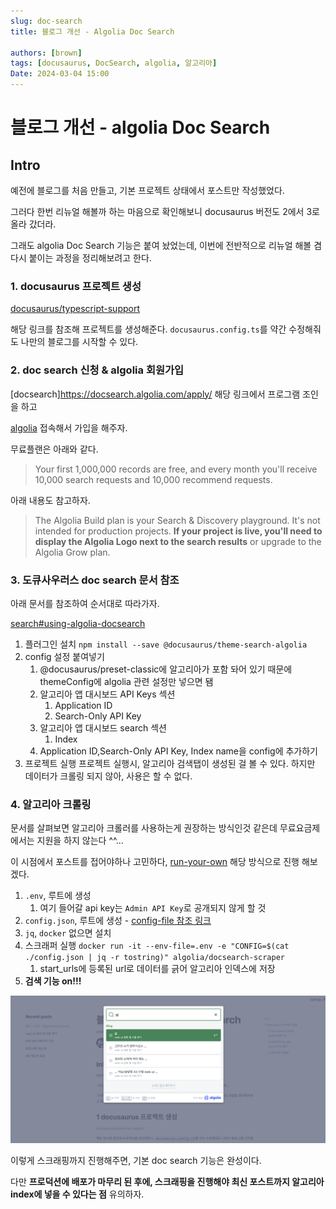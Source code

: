 ```yaml
---
slug: doc-search
title: 블로그 개선 - Algolia Doc Search

authors: [brown]
tags: [docusaurus, DocSearch, algolia, 알고리아]
Date: 2024-03-04 15:00
---
```


# 블로그 개선 - algolia Doc Search

## Intro

예전에 블로그를 처음 만들고, 기본 프로젝트 상태에서 포스트만 작성했었다.

그러다 한번 리뉴얼 해볼까 하는 마음으로 확인해보니 docusaurus 버전도 2에서 3로 올라 갔더라.

그래도 algolia Doc Search 기능은 붙여 놨었는데, 이번에 전반적으로 리뉴얼 해볼 겸 다시 붙이는 과정을 정리해보려고 한다.

<!-- truncate -->

### 1. docusaurus 프로젝트 생성

[docusaurus/typescript-support](https://docusaurus.io/docs/typescript-support)

해당 링크를 참조해 프로젝트를 생성해준다. `docusaurus.config.ts`를 약간 수정해줘도 나만의 블로그를 시작할 수 있다.

### 2. doc search 신청 & algolia 회원가입

[docsearch]https://docsearch.algolia.com/apply/ 해당 링크에서 프로그램 조인을 하고

[algolia](https://www.algolia.com/) 접속해서 가입을 해주자.

무료플랜은 아래와 같다.

> Your first 1,000,000 records are free, and every month you'll receive 10,000 search requests and 10,000 recommend requests.

아래 내용도 참고하자.

> The Algolia Build plan is your Search & Discovery playground.
> It's not intended for production projects.
> **If your project is live, you'll need to display the Algolia Logo next to the search results** or upgrade to the Algolia Grow plan.

### 3. 도큐사우러스 doc search 문서 참조

아래 문서를 참조하여 순서대로 따라가자.

[search#using-algolia-docsearch](https://docusaurus.io/docs/search#using-algolia-docsearch)

1. 플러그인 설치 `npm install --save @docusaurus/theme-search-algolia`
2. config 설정 붙여넣기
   1. @docusaurus/preset-classic에 알고리아가 포함 돠어 있기 때문에 themeConfig에 algolia 관련 설정만 넣으면 됌
   2. 알고리아 앱 대시보드 API Keys 섹션
      1. Application ID
      2. Search-Only API Key
   3. 알고리아 앱 대시보드 search 섹션
      1. Index
   4. Application ID,Search-Only API Key, Index name을 config에 추가하기
3. 프로젝트 실행
   프로젝트 실행시, 알고리아 검색탭이 생성된 걸 볼 수 있다. 하지만 데이터가 크롤링 되지 않아, 사용은 할 수 없다.

### 4. 알고리아 크롤링

문서를 살펴보면 알고리아 크롤러를 사용하는게 권장하는 방식인것 같은데 무료요금제에서는 지원을 하지 않는다 ^^...

이 시점에서 포스트를 접어야하나 고민하다, [run-your-own](https://docsearch.algolia.com/docs/legacy/run-your-own/) 해당 방식으로 진행 해보겠다.

1. `.env`, 루트에 생성
   1. 여기 들어갈 api key는 `Admin API Key`로 공개되지 않게 할 것
2. `config.json`, 루트에 생성 - [config-file 참조 링크](https://docsearch.algolia.com/docs/legacy/config-file)
3. `jq`, `docker` 없으면 설치
4. 스크래퍼 실행 `docker run -it --env-file=.env -e "CONFIG=$(cat ./config.json | jq -r tostring)" algolia/docsearch-scraper`
   1. start_urls에 등록된 url로 데이터를 긁어 알고리아 인덱스에 저장
5. **검색 기능 on!!!**

![search-test](search-test.png)

이렇게 스크래핑까지 진행해주면, 기본 doc search 기능은 완성이다.

다만 **프로덕션에 배포가 마무리 된 후에, 스크래핑을 진행해야 최신 포스트까지 알고리아 index에 넣을 수 있다는 점** 유의하자.

